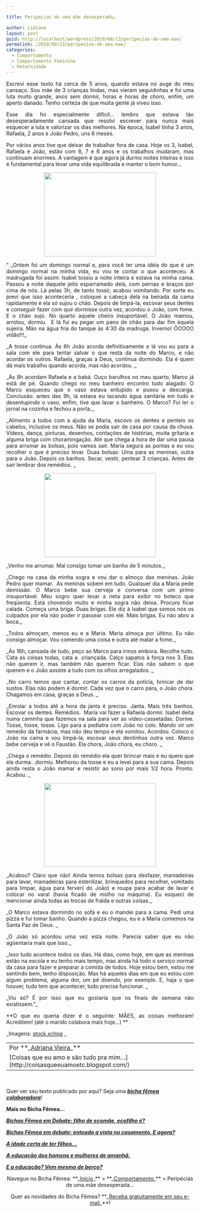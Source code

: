 ```yaml
---

title: Peripécias de uma mãe desesperada…

author: Lidiane
layout: post
guid: http://localhost/wordpress/2010/08/13/peripecias-de-uma-mae/
permalink: /2010/08/13/peripecias-de-uma-mae/
categories:
  - Comportamento
  - Comportamento Feminino
  - Maternidade
---
```

<p style="text-align: justify;">
  Escrevi esse texto há cerca de 5 anos, quando estava no auge do meu cansaço. Sou mãe de 3 crianças lindas, mas vieram seguidinhas e foi uma luta muito grande, anos sem dormir, horas e horas de choro, enfim, um aperto danado. Tenho certeza de que muita gente já viveu isso.
</p>

<p style="text-align: justify;">
  Esse dia foi especialmente difícil&#8230; lembro que estava tão desesperadamente cansada que resolvi escrever para nunca mais esquecer a luta e valorizar os dias melhores. Na época, Isabel tinha 3 anos, Rafaela, 2 anos e João Pedro, uns 6 meses.
</p>

<!--more-->

<p style="text-align: justify;">
  Por vários anos tive que deixar de trabalhar fora de casa. Hoje os 3, Isabel, Rafaela e João, estão com 8, 7 e 6 anos e os trabalhos mudaram, mas continuam enormes. A vantagem é que agora já durmo noites inteiras e isso é fundamental para levar uma vida equilibrada e manter o bom humor…
</p>

<p style="text-align: center;">
  <a href="http://www.trololodemulher.com.br/blog/wp-content/uploads/2010/08/brinquedo.jpg"><img class="size-medium wp-image-5050 aligncenter" title="brinquedo" src="http://www.trololodemulher.com.br/blog/wp-content/uploads/2010/08/brinquedo-300x225.jpg" alt="" width="300" height="225" /></a>
</p>

<p style="text-align: justify;">
  “ _Ontem foi um domingo normal e, para você ter uma idéia do que é um domingo normal na minha vida, eu vou te contar o que aconteceu. A madrugada foi assim: Isabel tossiu a noite inteira e estava na minha cama. Passou a noite daquele jeito esparramado dela, com pernas e braços por cima de nós. Lá pelas 3h, de tanto tossir, acabou vomitando. Por sorte eu previ que isso aconteceria , coloquei a cabeça dela na beirada da cama rapidamente e ela só sujou o chão. Depois de limpá-la, escovar seus dentes e conseguir fazer com que dormisse outra vez, acordou o João, com fome. E o chão sujo. No quarto aquele cheiro insuportável. O João mamou, arrotou, dormiu.  E lá fui eu pegar um pano de chão para dar fim àquela sujeira. Mão na água fria do tanque às 4:30 da madruga. Inverno! ÔOOOO vidão!!!_
</p>

<p style="text-align: justify;">
  _A tosse continua. Às 6h João acorda definitivamente e lá vou eu para a sala com ele para tentar salvar o que resta da noite do Marco, e não acordar os outros. Rafaela, graças a Deus, continua dormindo. Ela é quem dá mais trabalho quando acorda, mas não acordou. _
</p>

<p style="text-align: justify;">
  _Às 8h acordam Rafaela e a babá. Ouço barulhos no meu quarto, Marco já está de pé. Quando chego no meu banheiro encontro tudo alagado. O Marco esqueceu que o vaso estava entupido e puxou a descarga. Conclusão: antes das 9h, lá estava eu tacando água sanitária em tudo e desentupindo o vaso, enfim, tive que lavar o banheiro. O Marco? Foi ler o jornal na cozinha e fechou a porta._
</p>

<p style="text-align: justify;">
  _Alimento a todos com a ajuda da Maria, escovo os dentes e penteio os cabelos, inclusive os meus. Não se podia sair de casa por causa da chuva. Vídeos, dança, pinturas, desenhos, contações de histórias, muita gritaria e alguma briga com choramingação. Até que chega a hora de dar uma pausa para arrumar as bolsas, pois vamos sair. Maria segura as pontas e eu vou recolher o que é preciso levar. Duas bolsas: Uma para as meninas, outra para o João. Depois os banhos. Secar, vestir, pentear 3 crianças. Antes de sair lembrar dos remédios. _
</p>

<p style="text-align: center;">
  <a href="http://www.trololodemulher.com.br/blog/wp-content/uploads/2010/08/crianca.jpg"><img class="size-medium wp-image-5053 aligncenter" title="criança" src="http://www.trololodemulher.com.br/blog/wp-content/uploads/2010/08/crianca-300x225.jpg" alt="" width="300" height="225" /></a>
</p>

<p style="text-align: justify;">
  _Venho me arrumar. Mal consigo tomar um banho de 5 minutos._
</p>

<p style="text-align: justify;">
  _Chego na casa da minha sogra e vou dar o almoço das meninas. João Pedro quer mamar.  As meninas sobem em tudo. Qualquer dia a Maria pede demissão. O Marco bebe sua cerveja e conversa com um primo insuportável. Meu sogro quer levar a neta para exibir no boteco que freqüenta. Está chovendo muito e minha sogra não deixa. Procuro ficar calada. Começa uma briga. Duas brigas. Ele diz à Isabel que somos nós os culpados por ela não poder ir passear com ele. Mais brigas. Eu não abro a boca._
</p>

<p style="text-align: justify;">
  _Todos almoçam, menos eu e a Maria. Maria almoça por último. Eu não consigo almoçar. Vou comendo uma coisa e outra até matar a fome._
</p>

<p style="text-align: justify;">
  _Às 16h, cansada de tudo, peço ao Marco para irmos embora. Recolhe tudo. Cata as coisas todas, cata a  criançada. Calço sapatos à força nos 3. Elas não querem ir, mas também não querem ficar. Elas não sabem o que querem e o João assiste a tudo com os olhos arregalados. _
</p>

<p style="text-align: justify;">
  _No carro temos que cantar, contar os carros da polícia, brincar de dar sustos. Elas não podem é dormir. Cada vez que o carro pára, o João chora. Chagamos em casa, graças a Deus. _
</p>

<p style="text-align: justify;">
  _Enrolar a todos até a hora da janta é preciso. Janta. Mais três banhos. Escovar os dentes. Remédios.  Maria vai fazer a Rafaela dormir. Isabel deita numa caminha que fazemos na sala para ver as vídeo-cassetadas. Dorme. Tosse, tosse, tosse. Ligo para a pediatra com João no colo. Mando vir um remédio da farmácia, mas não deu tempo e ela vomitou. Acordou. Coloco o João na cama e vou limpá-la, escovar seus dentinhos outra vez. Marco bebe cerveja e vê o Faustão. Ela chora, João chora, eu choro. _
</p>

<p style="text-align: justify;">
  _Chega o remédio. Depois do remédio ela quer brincar mais e eu quero que ela durma&#8230;dormiu. Melhorou da tosse e eu a levei para a sua cama. Depois ainda resta o João mamar e resistir ao sono por mais 1/2 hora. Pronto. Acabou. _
</p>

<p style="text-align: center;">
  <a href="http://www.trololodemulher.com.br/blog/wp-content/uploads/2010/08/crianca-com-bola.jpg"><img class="size-medium wp-image-5054 aligncenter" title="OLYMPUS DIGITAL CAMERA" src="http://www.trololodemulher.com.br/blog/wp-content/uploads/2010/08/crianca-com-bola-300x224.jpg" alt="" width="300" height="224" /></a>
</p>

<p style="text-align: justify;">
  _Acabou? Claro que não! Ainda temos bolsas para desfazer, mamadeiras para lavar, mamadeiras para esterilizar, brinquedos para recolher, vomitado para limpar, água para ferver( do João) e roupa para acabar de lavar e colocar no varal (havia ficado de molho na máquina). Eu esqueci de mencionar ainda todas as trocas de fralda e outras coisas._
</p>

<p style="text-align: justify;">
  _O Marco estava dormindo no sofá e eu o mandei para a cama. Pedi uma pizza e fui tomar banho. Quando a pizza chegou, eu e a Maria comemos na Santa Paz de Deus. _
</p>

<p style="text-align: justify;">
  _O João só acordou uma vez esta noite. Parecia saber que eu não agüentaria mais que isso._
</p>

<p style="text-align: justify;">
  _Isso tudo acontece todos os dias. Há dias, como hoje, em que as meninas estão na escola e eu tenho mais tempo, mas ainda há todo o serviço normal da casa para fazer e preparar a comida de todos. Hoje estou bem, estou me sentindo bem, tenho disposição. Mas há aqueles dias em que eu estou com algum problema, alguma dor, um pé doendo, por exemplo. E, haja o que houver, tudo tem que acontecer, tudo precisa funcionar. _
</p>

<p style="text-align: justify;">
  _Viu só? É por isso que eu gostaria que os finais de semana não existissem.”_
</p>

<p style="text-align: justify;">
  **O que eu queria dizer é o seguinte: MÃES, as coisas melhoram! Acreditem! (até o marido colabora mais hoje…) **
</p>

_Imagens: [stock.xchng](http://www.sxc.hu/) _

<table border="0" cellspacing="0" cellpadding="0" width="600">
  <tr>
    <td width="600" valign="top">
      Por **_<a href="http://www.trololodemulher.com.br/category/bicha-femea-colaboradora/adriana-vieira/">Adriana Vieira</a>_**
    </td>
  </tr>
  
  <tr>
    <td width="600" valign="top">
      [Coisas que eu amo e são tudo pra mim…](http://coisasqueeuamoetc.blogspot.com/) 
    </td>
  </tr>
</table>

 

Quer ver seu texto publicado por aqui? Seja uma **_[bicha fêmea colaboradora](http://www.trololodemulher.com.br/colabore/)_**!

**Mais no Bicha Fêmea…**

**_[Bichas Fêmea em Debate: filho de ecomãe, ecofilho é?](http://www.trololodemulher.com.br/2010/05/19/educacao-ecologica-criancas/)_**

**_[Bichas Fêmea em debate: enteado a vista no casamento. E agora?](http://www.trololodemulher.com.br/2010/05/12/enteado-casamento/)_**

**_[A idade certa de ter filhos…](http://www.trololodemulher.com.br/2010/01/27/convidada-luciana-casado/)_**

**_[A educação dos homens e mulheres de amanhã.](http://www.trololodemulher.com.br/2009/12/02/educacao-domestica/)_**

**_[E a educação? Vem mesmo de berço?](http://www.trololodemulher.com.br/2009/11/16/educao-criancas/)_**

<p style="text-align: center;">
  Navegue no Bicha Fêmea: **_<a href="http://www.trololodemulher.com.br/">Início</a>_** > **_<a href="http://www.trololodemulher.com.br/category/da-mente/comportamento/">Comportamento</a>_** > Peripécias de uma mãe desesperada…
</p>

<p style="text-align: center;">
  Quer as novidades do Bicha Fêmea? **_<a href="http://feedburner.google.com/fb/a/mailverify?uri=blogbichafemea&loc=pt_BR">Receba gratuitamente em seu e-mail</a>_**!
</p>